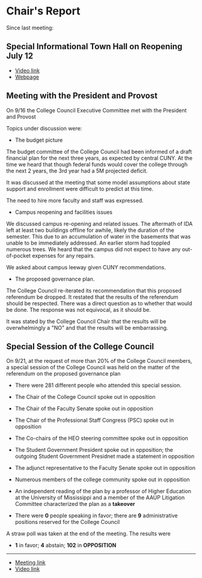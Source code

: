 # Chair's Report


Since last meeting:

## Special Informational Town Hall on Reopening July 12

* [Video link](https://us02web.zoom.us/rec/share/o7zhU5QeuaXkq9U9-5Omp8uJD0PVd4aVcQC4gvOEhtXSBgnqHtzzmIyWCwgchjtH.2ZjTYMPTPXzv9IeX)
* [Webpage](/CCFS/July21Meeting)


## Meeting with the President and Provost

On 9/16 the College Council Executive Committee met with the President and Provost

Topics under discussion were:

* The budget picture

The budget committee of the College Council had been informed of a draft financial plan for the next three years, as expected by central CUNY. At the time we heard that though federal funds would cover the college through the next 2 years, the 3rd year had a 5M projected deficit.

It was discussed at the meeting that some model assumptions about state support and enrollment were difficult to predict at this time.

The need to hire more faculty and staff was expressed.


* Campus reopening and facilities issues

We discussed campus re-opening and related issues. The aftermath of IDA left at least two buildings offline for awhile, likely the duration of the semester. This due to an accumulation of water in the basements that was unable to be immediately addressed. An earlier storm had toppled numerous trees. We heard that the campus did not expect to have any out-of-pocket expenses for any repairs.

We asked about campus leeway given CUNY recommendations.

* The proposed governance plan.

The College Council re-iterated its recommendation that this proposed referendum be dropped. It restated that the results of the referendum should be respected. There was a direct question as to whether that would be done. The response was not equivocal, as it should be.

It was stated by the College Council Chair that the results will be overwhelmingly a "NO" and that the results will be embarrassing.

## Special Session of the College Council

On 9/21, at the request of more than 20% of the College Council members, a special session of the College Council was held on the matter of the referendum on the proposed governance plan

* There were 281 different people who attended this special session.
* The Chair of the College Council spoke out in opposition
* The Chair of the Faculty Senate spoke out in opposition
* The Chair of the Professional Staff Congress (PSC) spoke out in opposition
* The Co-chairs of the HEO steering committee spoke out in opposition
* The Student Government President spoke out in opposition; the outgoing Student Government Presidnet made a statement in opposition
* The adjunct representative to the Faculty Senate spoke out in opposition
* Numerous members of the college community spoke out in opposition
* An independent reading of the plan by a professor of Higher Education at the University of Mississippi and a member of the AAUP Litigation Committee characterized the plan as a **takeover**

* There were **0** people speaking in favor; there are **9** administrative positions reserved for the College Council

A straw poll was taken at the end of the meeting. The results were

* **1** in favor; **4** abstain; **102** in **OPPOSITION**

----

* [Meeting link](https://csicollegegovernance.github.io/GovernanceCrisis/)
* [Video link](https://us02web.zoom.us/rec/share/sK-PT9-Hv_QOEQfRBZX9rYEFd3YoqiM3rzYO_jhycMYytpAxWxuDG7KrfbCAGh0j.5FW_ye_a8JV3nKqt)
